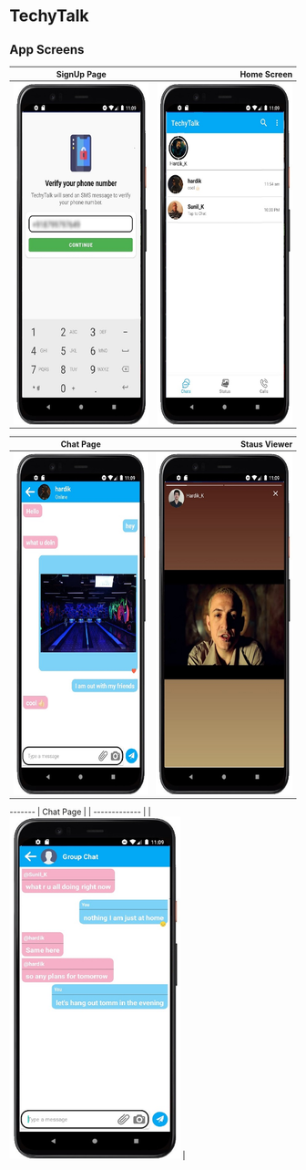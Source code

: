 # TechyTalk

App Screens
-------
| SignUp Page       |     Home Screen      | 
| ------------- | -----:|
| <img src ="otp.jpg" height = "600" width = "300">     | <img src ="home.jpg" height = "600" width = "300"> | 

| Chat Page        | Staus Viewer          | 
| ------------- | -----:|
| <img src ="chat.jpeg" height = "600" width = "300">    | <img src ="status.jpeg" height = "600" width = "300"> |

<p>
  -------
| Chat Page        | 
| ------------- |
| <img src ="group.jpeg" height = "600" width = "300">    |
</p>
